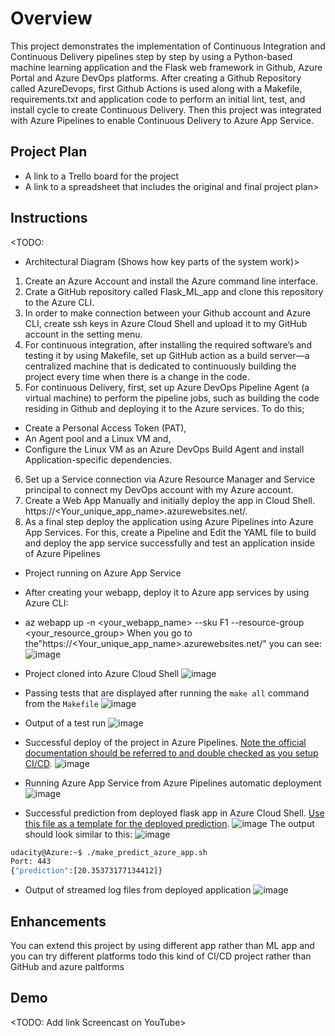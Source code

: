# Overview

This project demonstrates the implementation of Continuous Integration and Continuous Delivery pipelines step by step by using a Python-based machine learning application and the Flask web framework in Github, Azure Portal and Azure DevOps platforms. 
After creating a Github Repository called AzureDevops, first Github Actions is used along with a Makefile, requirements.txt and application code to perform an initial lint, test, and install cycle to create Continuous Delivery. Then this project was integrated with Azure Pipelines to enable Continuous Delivery to Azure App Service.

## Project Plan

* A link to a Trello board for the project
* A link to a spreadsheet that includes the original and final project plan>

## Instructions

<TODO:  
* Architectural Diagram (Shows how key parts of the system work)>

1. Create an Azure Account and install the Azure command line interface. 
2. Crate a GitHub repository called Flask_ML_app and clone this repository to the Azure CLI. 
3. In order to make connection between your Github account and Azure CLI, create ssh keys in Azure Cloud Shell and upload it to my GitHub account in the setting menu.
4. For continuous integration, after installing the required software’s and testing it by using Makefile, set up GitHub action as a build server—a centralized machine that is dedicated to continuously building the project every time when there is a change in the code. 
5. For continuous Delivery, first, set up Azure DevOps Pipeline Agent (a virtual machine) to perform the pipeline jobs, such as building the code residing in Github and deploying it to the Azure services. To do this;
  - Create a Personal Access Token (PAT), 
  - An Agent pool and a Linux VM and,
  - Configure the Linux VM as an Azure DevOps Build Agent and install Application-specific dependencies.
6. Set up a Service connection via Azure Resource Manager and Service principal to connect my DevOps account with my Azure account.
7. Create a Web App Manually and initially deploy the app in Cloud Shell. https://<Your_unique_app_name>.azurewebsites.net/.
8. As a final step deploy the application using Azure Pipelines into Azure App Services. For this, create a Pipeline and Edit the YAML file to build and deploy the app service successfully and test an application inside of Azure Pipelines


* Project running on Azure App Service
* After creating your webapp, deploy it to Azure app services by using Azure CLI:
* az webapp up -n <your_webapp_name> --sku F1 --resource-group <your_resource_group>
When you go to the"https://<Your_unique_app_name>.azurewebsites.net/" you can see:
![image](https://user-images.githubusercontent.com/47538198/227805165-301e4bbd-761f-434d-8257-3746496218d6.png)
* Project cloned into Azure Cloud Shell
![image](https://user-images.githubusercontent.com/47538198/227804273-c1d72551-62fd-44c3-8dc4-d785accda905.png)

* Passing tests that are displayed after running the `make all` command from the `Makefile`
![image](https://user-images.githubusercontent.com/47538198/227804388-6644b88b-04b1-4732-80e8-2c6dfb302465.png)

* Output of a test run
![image](https://user-images.githubusercontent.com/47538198/227804523-d76521a5-5fd3-4d5b-9417-64f17abca0b3.png)
* Successful deploy of the project in Azure Pipelines.  [Note the official documentation should be referred to and double checked as you setup CI/CD](https://docs.microsoft.com/en-us/azure/devops/pipelines/ecosystems/python-webapp?view=azure-devops).
![image](https://user-images.githubusercontent.com/47538198/227804570-49ace199-87b9-49ea-9d70-60c056e97a5e.png)
* Running Azure App Service from Azure Pipelines automatic deployment
![image](https://user-images.githubusercontent.com/47538198/227804191-0181b58b-8d48-4f88-a4bd-96714b61a6c2.png)
* Successful prediction from deployed flask app in Azure Cloud Shell.  [Use this file as a template for the deployed prediction](https://github.com/udacity/nd082-Azure-Cloud-DevOps-Starter-Code/blob/master/C2-AgileDevelopmentwithAzure/project/starter_files/flask-sklearn/make_predict_azure_app.sh).
![image](https://user-images.githubusercontent.com/47538198/227804717-553171e9-23e4-4860-8288-2b1c1a16f5db.png)
The output should look similar to this:
![image](https://user-images.githubusercontent.com/47538198/227804650-1b6e4532-d925-4608-867e-c83f2b620aa1.png)
```bash
udacity@Azure:~$ ./make_predict_azure_app.sh
Port: 443
{"prediction":[20.35373177134412]}
```

* Output of streamed log files from deployed application
![image](https://user-images.githubusercontent.com/47538198/227804769-f8ea31ad-80fe-41c0-adc8-c1287be5dece.png)

## Enhancements
You can extend this project by using different app rather than ML app and you can try different platforms todo this kind of CI/CD project rather than GitHub and azure paltforms

## Demo 

<TODO: Add link Screencast on YouTube>


